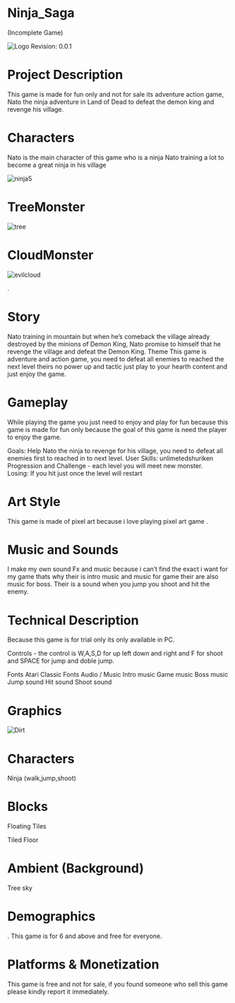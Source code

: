 # Ninja_Saga
(Incomplete Game)


![Logo](https://user-images.githubusercontent.com/73217979/96730713-56958500-136b-11eb-8e57-49be2a55c322.png)
Revision: 0.0.1

# Project Description

This game is made for fun only and not for sale its adventure action game, Nato the ninja adventure in Land of Dead to defeat the demon king and revenge his village.

# Characters

Nato is the main character of this game who is a ninja Nato training a lot to become a great ninja in his village


![ninja5](https://user-images.githubusercontent.com/73217979/96730567-29e16d80-136b-11eb-8560-4f30795469d1.png)









# TreeMonster



![tree](https://user-images.githubusercontent.com/73217979/96730772-66ad6480-136b-11eb-9988-f42fed084755.png)

















# CloudMonster



![evilcloud](https://user-images.githubusercontent.com/73217979/96730926-8cd30480-136b-11eb-9432-ee7eccebe931.png)


. 









 							
# Story

Nato training in mountain but when he’s comeback the village already destroyed by the minions of Demon King, Nato promise to himself that he revenge the village and defeat the Demon King.
Theme
This game is adventure and action game, you need to defeat all enemies to reached the next level theirs no power up and tactic just play to your hearth content and just enjoy the game.
					
# Gameplay

While playing the game you just need to enjoy and play for fun because this game is made for fun only because the goal of this game is need the player to enjoy the game.

Goals: Help Nato the ninja to revenge for his village, you need  to defeat all enemies first to reached in to next level.
User Skills: unlimetedshuriken
Progression and Challenge - each level you will meet new monster.				
Losing: If you hit just once the level will restart


# Art Style 
This game is made of pixel art because i love playing pixel art game .

# Music and Sounds
I make my own sound Fx and music because i can’t find the exact i want for my game thats why their is intro music and music for game their are also music for boss. Their is a sound when you jump you shoot and hit the enemy.
					
 							
						 					
				
# Technical Description
 							
Because this game is for trial only its only available in PC.

Controls - the control is W,A,S,D for up left down and right  and F for shoot and SPACE for jump and doble jump.

Fonts
Atari Classic Fonts
Audio / Music
Intro music
Game music
Boss music
Jump sound
Hit sound
Shoot sound

# Graphics
![Dirt](https://user-images.githubusercontent.com/73217979/96730875-7f1d7f00-136b-11eb-8047-4f197875cda8.png)





# Characters

Ninja (walk,jump,shoot)


# Blocks
Floating Tiles

Tiled Floor

# Ambient (Background)
Tree
sky
							
# Demographics 
.
 This game is for 6 and above and free for everyone.	
 										
# Platforms & Monetization
This game is free and not for sale, if you found someone who sell this game please kindly report it immediately.
